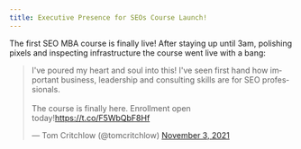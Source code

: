 ```yaml
---
title: Executive Presence for SEOs Course Launch!
---
```


The first SEO MBA course is finally live! After staying up until 3am, polishing pixels and inspecting infrastructure the course went live with a bang:

<blockquote class="twitter-tweet"><p lang="en" dir="ltr">I&#39;ve poured my heart and soul into this! I&#39;ve seen first hand how important business, leadership and consulting skills are for SEO professionals.<br><br>The course is finally here. Enrollment open today!<a href="https://t.co/F5WbQbF8Hf">https://t.co/F5WbQbF8Hf</a></p>&mdash; Tom Critchlow (@tomcritchlow) <a href="https://twitter.com/tomcritchlow/status/1455888331867410435?ref_src=twsrc%5Etfw">November 3, 2021</a></blockquote> <script async src="https://platform.twitter.com/widgets.js" charset="utf-8"></script>